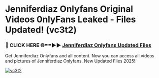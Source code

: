 # Jenniferdiaz Onlyfans Original Videos 0nlyFans Leaked - Files Updated! (vc3t2)

<h3>🔴 CLICK HERE 🌐==►► <a href="https://tinyurl.com/ehrbuxhb" rel="nofollow">Jenniferdiaz Onlyfans Updated Files</a></h3>

Get Jenniferdiaz Onlyfans and all content. Now you can access all videos and pictures of Jenniferdiaz Onlyfans. New Updated Files 2025!

[![vc3t2](https://i.imgur.com/lVYEuWS.gif)](https://tinyurl.com/ehrbuxhb)
